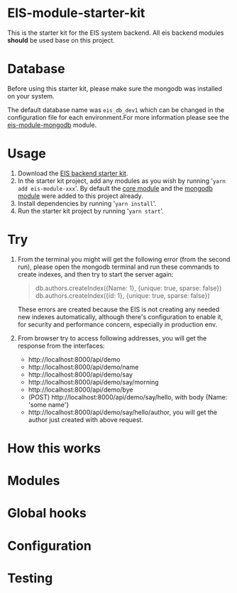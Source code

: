 # EIS-module-starter-kit
This is the starter kit for the EIS system backend. All eis backend modules **should** be used base on this project.

# Database
Before using this starter kit, please make sure the mongodb was installed on your system.

The default database name was `eis_db_dev1` which can be changed in the configuration file for each environment.For more information please see the [eis-module-mongodb](https://gitlab.com/eis-modules/eis-module-mongodb) module.

# Usage
1. Download the [EIS backend starter kit](https://www.npmjs.com/package/eis-module-starter-kit).
2. In the starter kit project, add any modules as you wish by running '`yarn add eis-module-xxx`'. By default the [core module](https://gitlab.com/eis-modules/eis-module-core) and the [mongodb module](https://gitlab.com/eis-modules/eis-module-mongodb) were added to this project already.
3. Install dependencies by running '`yarn install`'.
4. Run the starter kit project by running '`yarn start`'.

# Try
1. From the terminal you might will get the following error (from the second run), please open the mongodb terminal and run these commands to create indexes, and then try to start the server again:
	> db.authors.createIndex({Name: 1}, {unique: true, sparse: false})
	> db.authors.createIndex({id: 1}, {unique: true, sparse: false})

    These errors are created because the EIS is not creating any needed new indexes automatically, although there's configuration to enable it, for security and performance concern, especially in production env. 
2. From browser try to access following addresses, you will get the response from the interfaces:
    - http://localhost:8000/api/demo
    - http://localhost:8000/api/demo/name
    - http://localhost:8000/api/demo/say
    - http://localhost:8000/api/demo/say/morning
    - http://localhost:8000/api/demo/bye
    - (POST) http://localhost:8000/api/demo/say/hello, with body {Name: 'some name'}
    - http://localhost:8000/api/demo/say/hello/author, you will get the author just created with above request.

# How this works
# Modules
# Global hooks
# Configuration
# Testing
